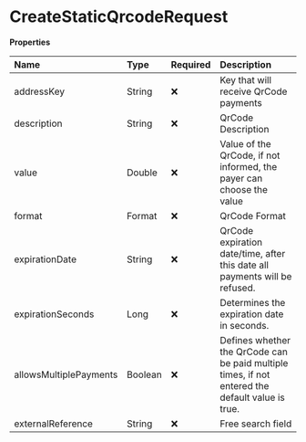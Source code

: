 # CreateStaticQrcodeRequest

**Properties**

| Name                   | Type    | Required | Description                                                                                      |
| :--------------------- | :------ | :------- | :----------------------------------------------------------------------------------------------- |
| addressKey             | String  | ❌       | Key that will receive QrCode payments                                                            |
| description            | String  | ❌       | QrCode Description                                                                               |
| value                  | Double  | ❌       | Value of the QrCode, if not informed, the payer can choose the value                             |
| format                 | Format  | ❌       | QrCode Format                                                                                    |
| expirationDate         | String  | ❌       | QrCode expiration date/time, after this date all payments will be refused.                       |
| expirationSeconds      | Long    | ❌       | Determines the expiration date in seconds.                                                       |
| allowsMultiplePayments | Boolean | ❌       | Defines whether the QrCode can be paid multiple times, if not entered the default value is true. |
| externalReference      | String  | ❌       | Free search field                                                                                |

<!-- This file was generated by liblab | https://liblab.com/ -->
